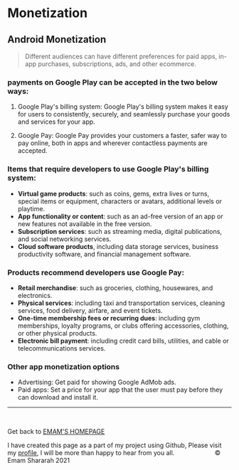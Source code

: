 # Monetization

## Android Monetization

> Different audiences can have different preferences for paid apps, in-app purchases, subscriptions, ads, and other ecommerce.

### payments on Google Play can be accepted in the two below ways:

1. Google Play's billing system: Google Play's billing system makes it easy for users to consistently, securely, and seamlessly purchase your goods and services for your app.

2. Google Pay: Google Pay provides your customers a faster, safer way to pay online, both in apps and wherever contactless payments are accepted. 

### Items that require developers to use Google Play's billing system:

- **Virtual game products**: such as coins, gems, extra lives or turns, special items or equipment, characters or avatars, additional levels or playtime.
- **App functionality or content**: such as an ad-free version of an app or new features not available in the free version.
- **Subscription services**: such as streaming media, digital publications, and social networking services.
- **Cloud software products**, including data storage services, business productivity software, and financial management software.

### Products recommend developers use Google Pay:

- **Retail merchandise**: such as groceries, clothing, housewares, and electronics.
- **Physical services**: including taxi and transportation services, cleaning services, food delivery, airfare, and event tickets.
- **One-time membership fees or recurring dues**: including gym memberships, loyalty programs, or clubs offering accessories, clothing, or other physical products.
- **Electronic bill payment**: including credit card bills, utilities, and cable or telecommunications services.

### Other app monetization options

- Advertising: Get paid for showing Google AdMob ads.
- Paid apps: Set a price for your app that the user must pay before they can download and install it.

<hr>


&nbsp; 
 
 Get back to [EMAM'S HOMEPAGE](https://emam96.github.io/reading-notes/)
 
 
 
 I have created this page as a part of my project using Github, Please visit my [profile](https://github.com/Emam96), I will be more than happy to hear from you all.      &nbsp;        &nbsp;       &nbsp;   &nbsp;&nbsp;&nbsp;&nbsp;&nbsp;&nbsp;&nbsp;&nbsp;&nbsp;&nbsp;&nbsp;&nbsp;&nbsp;&nbsp;&nbsp;      © Emam Shararah 2021
